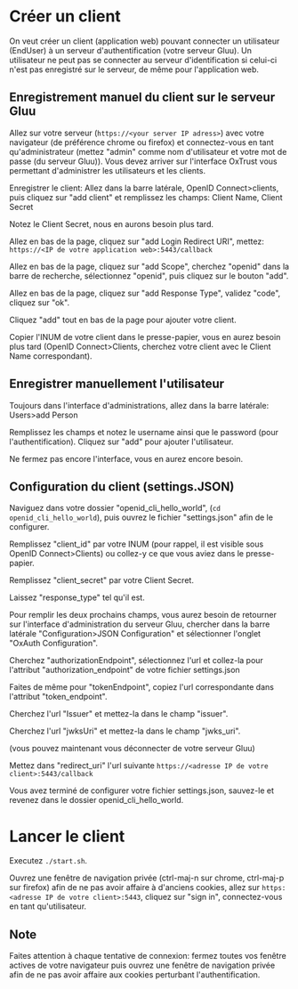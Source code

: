 # Créer un client
On veut créer un client (application web) pouvant connecter un utilisateur (EndUser) à un serveur d'authentification (votre serveur Gluu).
Un utilisateur ne peut pas se connecter au serveur d'identification si celui-ci n'est pas enregistré sur le serveur, de même pour l'application web.

## Enregistrement manuel du client sur le serveur Gluu
Allez sur votre serveur (`https://<your server IP adress>`) avec votre navigateur (de préférence chrome ou firefox) et connectez-vous en tant qu'administrateur (mettez "admin" comme nom d'utilisateur et votre mot de passe (du serveur Gluu)). Vous devez arriver sur l'interface OxTrust vous permettant d'administrer les utilisateurs et les clients.

Enregistrer le client:
Allez dans la barre latérale, OpenID Connect>clients, puis cliquez sur "add client" et remplissez les champs: Client Name, Client Secret

Notez le Client Secret, nous en aurons besoin plus tard.

Allez en bas de la page, cliquez sur "add Login Redirect URI", mettez: `https://<IP de votre application web>:5443/callback`

Allez en bas de la page, cliquez sur "add Scope", cherchez "openid" dans la barre de recherche, sélectionnez "openid", puis cliquez sur  le bouton "add".

Allez en bas de la page, cliquez sur "add Response Type", validez "code", cliquez sur "ok".

Cliquez "add" tout en bas de la page pour ajouter votre client. 

Copier l'INUM de votre client dans le presse-papier, vous en aurez besoin plus tard (OpenID Connect>Clients, cherchez votre client avec le Client Name correspondant).

## Enregistrer manuellement l'utilisateur
Toujours dans l'interface d'administrations, allez dans la barre latérale: Users>add Person

Remplissez les champs et notez le username ainsi que le password (pour l'authentification). Cliquez sur "add" pour ajouter l'utilisateur.

Ne fermez pas encore l'interface, vous en aurez encore besoin.

## Configuration du client (settings.JSON)
Naviguez dans votre dossier "openid_cli_hello_world", (`cd openid_cli_hello_world`), puis ouvrez le fichier "settings.json" afin de le configurer.

Remplissez "client_id" par votre INUM (pour rappel, il est visible sous OpenID Connect>Clients) ou collez-y ce que vous aviez dans le presse-papier.

Remplissez "client_secret" par votre Client Secret.

Laissez "response_type" tel qu'il est.

Pour remplir les deux prochains champs, vous aurez besoin de retourner sur l'interface d'administration du serveur Gluu, chercher dans la barre latérale "Configuration>JSON Configuration" et sélectionner l'onglet "OxAuth Configuration".

Cherchez "authorizationEndpoint", sélectionnez l'url et collez-la pour l'attribut "authorization_endpoint" de votre fichier settings.json

Faites de même pour "tokenEndpoint", copiez l'url correspondante dans l'attribut "token_endpoint".

Cherchez l'url "Issuer" et mettez-la dans le champ "issuer".

Cherchez l'url "jwksUri" et mettez-la dans le champ "jwks_uri".

(vous pouvez maintenant vous déconnecter de votre serveur Gluu)

Mettez dans "redirect_uri" l'url suivante `https://<adresse IP de votre client>:5443/callback`

Vous avez terminé de configurer votre fichier settings.json, sauvez-le et revenez dans le dossier openid_cli_hello_world.

# Lancer le client
Executez `./start.sh`.

Ouvrez une fenêtre de navigation privée (ctrl-maj-n sur chrome, ctrl-maj-p sur firefox) afin de ne pas avoir affaire à d'anciens cookies, allez sur `https:<adresse IP de votre client>:5443`, cliquez sur "sign in", connectez-vous en tant qu'utilisateur.

## Note
Faites attention à chaque tentative de connexion: fermez toutes vos fenêtre actives de votre navigateur puis ouvrez une fenêtre de navigation privée afin de ne pas avoir affaire aux cookies perturbant l'authentification.
